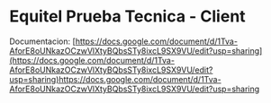 # Equitel Prueba Tecnica - Client

Documentacion: [https://docs.google.com/document/d/1Tva-AforE8oUNkazOCzwVlXtyBQbsSTy8ixcL9SX9VU/edit?usp=sharing](https://docs.google.com/document/d/1Tva-AforE8oUNkazOCzwVlXtyBQbsSTy8ixcL9SX9VU/edit?usp=sharing)https://docs.google.com/document/d/1Tva-AforE8oUNkazOCzwVlXtyBQbsSTy8ixcL9SX9VU/edit?usp=sharing
